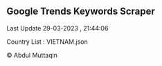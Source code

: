 

## Google Trends Keywords Scraper 
 
Last Update 29-03-2023 , 21:44:06

Country List :
VIETNAM.json



© Abdul Muttaqin 
